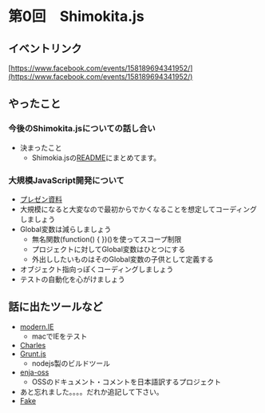 第0回　Shimokita.js
====

## イベントリンク

[https://www.facebook.com/events/158189694341952/](https://www.facebook.com/events/158189694341952/)

## やったこと

### 今後のShimokita.jsについての話し合い

- 決まったこと
    - Shimokia.jsの[README](https://github.com/osscafe/shimokita.js)にまとめてます。


### 大規模JavaScript開発について

- [プレゼン資料](http://www.slideshare.net/yukitanakanarachan/java-script-17005163)
- 大規模になると大変なので最初からでかくなることを想定してコーディングしましょう
- Global変数は減らしましょう
    - 無名関数(function() { })()を使ってスコープ制限
    - プロジェクトに対してGlobal変数はひとつにする
    - 外出ししたいものはそのGlobal変数の子供として定義する
- オブジェクト指向っぽくコーディングしましょう
- テストの自動化を心がけましょう


## 話に出たツールなど

- [modern.IE](http://www.modern.ie/ja)
    - macでIEをテスト
- [Charles](http://www.charlesproxy.com/)
- [Grunt.js](http://gruntjs.com/)
    - nodejs製のビルドツール
- [enja-oss](https://github.com/enja-oss)
    - OSSのドキュメント・コメントを日本語訳するプロジェクト
- あと忘れました。。。。だれか追記して下さい。
- [Fake](http://fakeapp.com/)
